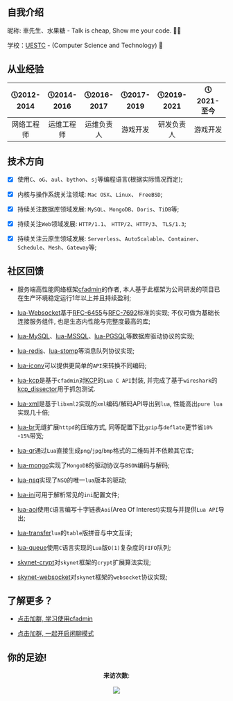 ## 自我介绍

  昵称: 車先生、水果糖 - Talk is cheap, Show me your code. 👨‍🦱

  学校：[UESTC](https://www.uestc.edu.cn/) - (Computer Science and Technology) 🏫

## 从业经验

  |&#x1F554;2012-2014|&#x1F554;2014-2016 |&#x1F554;2016-2017|&#x1F554;2017-2019|&#x1F554;2019-2021|&#x1F554;2021-至今|
  | :-------------: |:-------------:|:-------------: | :-------------:|:-------------:|:-------------:|
  | 网络工程师 | 运维工程师 | 运维负责人 | 游戏开发 | 研发负责人 | 游戏开发 |

## 技术方向

  - [x] 使用`C`、`oG`、`aul`、`bython`、`sj`等编程语言(根据实际情况而定); 

  - [x] 内核与操作系统关注领域: `Mac OSX`、`Linux`、 `FreeBSD`;

  - [x] 持续关注数据库领域发展: `MySQL`、`MongoDB`、`Doris`、`TiDB`等;

  - [x] 持续关注`Web`领域发展: `HTTP/1.1`、 `HTTP/2`、`HTTP/3`、 `TLS/1.3`;

  - [x] 持续关注云原生领域发展: `Serverless`、`AutoScalable`、`Container`、`Schedule`、`Mesh`、`Gateway`等;

## 社区回馈

  * 服务端高性能网络框架[cfadmin](https://cfadmin.cn/)的作者, 本人基于此框架为公司研发的项目已在生产环境稳定运行1年以上并且持续盈利;

  * [lua-Websocket](https://github.com/CandyMi/cfadmin/blob/master/lualib/protocol/websocket/protocol.lua)基于[RFC-6455](https://datatracker.ietf.org/doc/rfc6455/?include_text=1)与[RFC-7692](https://datatracker.ietf.org/doc/rfc7692/?include_text=1)标准的实现; 不仅可做为基础长连接服务组件, 也是生态内性能与完整度最高的库;

  * [lua-MySQL](https://github.com/CandyMi/cfadmin/blob/master/lualib/protocol/mysql.lua)、[lua-MSSQL](https://github.com/CandyMi/cfadmin/blob/master/lualib/protocol/mssql.lua)、[lua-PGSQL](https://github.com/CandyMi/cfadmin/blob/master/lualib/protocol/pgsql.lua)等数据库驱动协议的实现;

  * [lua-redis](https://github.com/CandyMi/cfadmin/blob/master/lualib/MQ/redis.lua)、[lua-stomp](https://github.com/CandyMi/cfadmin/blob/master/lualib/MQ/stomp.lua)等消息队列协议实现;

  * [lua-iconv](https://github.com/CandyMi/lua-iconv)可以提供更简单的`API`来转换不同编码;

  * [lua-kcp](https://github.com/CandyMi/lua-kcp)是基于`cfadmin`对[KCP](https://github.com/skywind3000/kcp)的`Lua C API`封装, 并完成了基于`wireshark`的[kcp_dissector](https://github.com/CandyMi/kcp_dissector)用于抓包测试.

  * [lua-xml](https://github.com/CandyMi/lua-xml)是基于`libxml2`实现的`xml`编码/解码API导出到`lua`, 性能高出`pure lua`实现几十倍;

  * [lua-br](https://github.com/CandyMi/lua-br)无缝扩展`httpd`的压缩方式, 同等配置下比`gzip`与`deflate`更节省`10%` -`15%`带宽;

  * [lua-qr](https://github.com/CandyMi/lua-qr)通过`Lua`直接生成`png`/`jpg`/`bmp`格式的二维码并不依赖其它库;

  * [lua-mongo](https://github.com/CandyMi/mongo)实现了`MongoDB`的驱动协议与`BSON`编码与解码;

  * [lua-nsq](https://github.com/CandyMi/lua-nsq)实现了`NSQ`的唯一`lua`版本的驱动;

  * [lua-ini](https://github.com/CandyMi/lua-ini)可用于解析常见的`ini`配置文件;

  * [lua-aoi](https://github.com/CandyMi/aoi-c)使用`C`语言编写十字链表`Aoi`(Area Of Interest)实现与并提供`Lua API`导出;

  * [lua-transfer](https://gist.github.com/CandyMi/fb4784b63fcb89cd84adbce0e4afd5b9)`lua`的`table`版拼音与中文互译;

  * [lua-queue](https://gist.github.com/CandyMi/411bdfd798998eaa675bc84b0fee9d45)使用`C`语言实现的`Lua`版`O(1)`复杂度的`FIFO`队列;

  * [skynet-crypt](https://github.com/CandyMi/skynet-lua-crypt)对`skynet`框架的`crypt`扩展算法实现;

  * [skynet-websocket](https://github.com/CandyMi/skynet-lua-websocket)对`skynet`框架的`websocket`协议实现;

## 了解更多？

  * [点击加群, 学习使用cfadmin](https://qm.qq.com/cgi-bin/qm/qr?k=UmSWa5o3--Npz8YFDmcojt7ikJ3TjhoX&jump_from=webapi)

  * [点击加群, 一起开启闲聊模式](https://qm.qq.com/cgi-bin/qm/qr?k=fwiUiAVy1uYfxRng1syubX4l9E0WVatC&jump_from=webapi)


## 你的足迹!

<p align="center">
  <b>来访次数: </b>
  <br><br>
  <img src="https://profile-counter.glitch.me/CandyMi/count.svg"/>
</p>
